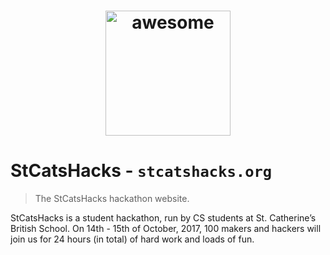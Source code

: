<h1 align="center">
	<img width="200" src="https://github.com/StCatsHacks/StCatsHacks-Website/blob/master/images/bikers_d.gif" alt="awesome">
	<br>
</h1>

# StCatsHacks - `stcatshacks.org`

> The StCatsHacks hackathon website.

StCatsHacks is a student hackathon, run by CS students at St. Catherine’s British School. On 14th - 15th of October, 2017, 100 makers and hackers will join us for 24 hours (in total) of hard work and loads of fun.